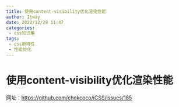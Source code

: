 ```yaml
---
title: 使用content-visibility优化渲染性能
author: Itway
date: 2022/12/29 11:47
categories:
 - css知识集
tags:
 - css新特性
 - 性能优化
---
```


# 使用content-visibility优化渲染性能

网址：https://github.com/chokcoco/iCSS/issues/185